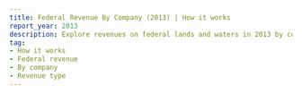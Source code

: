 ```yaml
---
title: Federal Revenue By Company (2013) | How it works
report_year: 2013
description: Explore revenues on federal lands and waters in 2013 by commodity, revenue type, and company.
tag:
- How it works
- Federal revenue
- By company
- Revenue type
---
```

